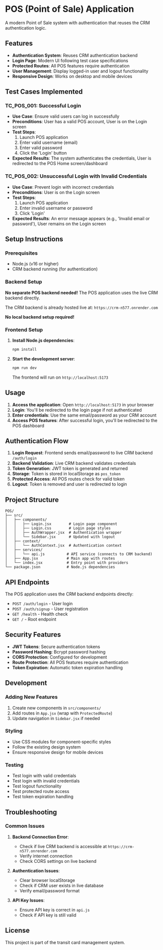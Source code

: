 # POS (Point of Sale) Application

A modern Point of Sale system with authentication that reuses the CRM authentication logic.

## Features

- **Authentication System**: Reuses CRM authentication backend
- **Login Page**: Modern UI following test case specifications
- **Protected Routes**: All POS features require authentication
- **User Management**: Display logged-in user and logout functionality
- **Responsive Design**: Works on desktop and mobile devices

## Test Cases Implemented

### TC_POS_001: Successful Login
- **Use Case**: Ensure valid users can log in successfully
- **Preconditions**: User has a valid POS account, User is on the Login screen
- **Test Steps**:
  1. Launch POS application
  2. Enter valid username (email)
  3. Enter valid password
  4. Click the 'Login' button
- **Expected Results**: The system authenticates the credentials, User is redirected to the POS Home screen/dashboard

### TC_POS_002: Unsuccessful Login with Invalid Credentials
- **Use Case**: Prevent login with incorrect credentials
- **Preconditions**: User is on the Login screen
- **Test Steps**:
  1. Launch POS application
  2. Enter invalid username or password
  3. Click 'Login'
- **Expected Results**: An error message appears (e.g., 'Invalid email or password'), User remains on the Login screen

## Setup Instructions

### Prerequisites
- Node.js (v16 or higher)
- CRM backend running (for authentication)

### Backend Setup

**No separate POS backend needed!** The POS application uses the live CRM backend directly.

The CRM backend is already hosted live at: `https://crm-n577.onrender.com`

**No local backend setup required!**

### Frontend Setup

1. **Install Node.js dependencies**:
   ```bash
   npm install
   ```

2. **Start the development server**:
   ```bash
   npm run dev
   ```
   The frontend will run on `http://localhost:5173`

## Usage

1. **Access the application**: Open `http://localhost:5173` in your browser
2. **Login**: You'll be redirected to the login page if not authenticated
3. **Enter credentials**: Use the same email/password as your CRM account
4. **Access POS features**: After successful login, you'll be redirected to the POS dashboard

## Authentication Flow

1. **Login Request**: Frontend sends email/password to live CRM backend `/auth/login`
2. **Backend Validation**: Live CRM backend validates credentials
3. **Token Generation**: JWT token is generated and returned
4. **Storage**: Token is stored in localStorage as `pos_token`
5. **Protected Access**: All POS routes check for valid token
6. **Logout**: Token is removed and user is redirected to login

## Project Structure

```
POS/
├── src/
│   ├── components/
│   │   ├── Login.jsx        # Login page component
│   │   ├── Login.css        # Login page styles
│   │   ├── AuthWrapper.jsx  # Authentication wrapper
│   │   └── Sidebar.jsx      # Updated with logout
│   ├── context/
│   │   └── AuthContext.jsx  # Authentication context
│   ├── services/
│   │   └── api.js          # API service (connects to CRM backend)
│   ├── App.jsx             # Main app with routes
│   └── index.jsx           # Entry point with providers
└── package.json            # Node.js dependencies
```

## API Endpoints

The POS application uses the CRM backend endpoints directly:

- `POST /auth/login` - User login
- `POST /auth/signup` - User registration
- `GET /health` - Health check
- `GET /` - Root endpoint

## Security Features

- **JWT Tokens**: Secure authentication tokens
- **Password Hashing**: Bcrypt password hashing
- **CORS Protection**: Configured for development
- **Route Protection**: All POS features require authentication
- **Token Expiration**: Automatic token expiration handling

## Development

### Adding New Features
1. Create new components in `src/components/`
2. Add routes in `App.jsx` (wrap with `ProtectedRoute`)
3. Update navigation in `Sidebar.jsx` if needed

### Styling
- Use CSS modules for component-specific styles
- Follow the existing design system
- Ensure responsive design for mobile devices

### Testing
- Test login with valid credentials
- Test login with invalid credentials
- Test logout functionality
- Test protected route access
- Test token expiration handling

## Troubleshooting

### Common Issues

1. **Backend Connection Error**:
   - Check if live CRM backend is accessible at `https://crm-n577.onrender.com`
   - Verify internet connection
   - Check CORS settings on live backend

2. **Authentication Issues**:
   - Clear browser localStorage
   - Check if CRM user exists in live database
   - Verify email/password format

3. **API Key Issues**:
   - Ensure API key is correct in `api.js`
   - Check if API key is still valid

## License

This project is part of the transit card management system. 